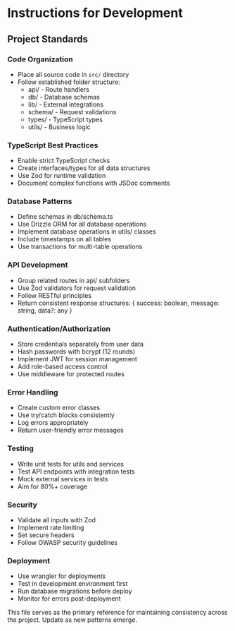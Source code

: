 # Instructions for Development

## Project Standards

### Code Organization
- Place all source code in `src/` directory
- Follow established folder structure:
  - api/ - Route handlers 
  - db/ - Database schemas
  - lib/ - External integrations
  - schema/ - Request validations
  - types/ - TypeScript types
  - utils/ - Business logic

### TypeScript Best Practices
- Enable strict TypeScript checks
- Create interfaces/types for all data structures
- Use Zod for runtime validation
- Document complex functions with JSDoc comments

### Database Patterns
- Define schemas in db/schema.ts
- Use Drizzle ORM for all database operations
- Implement database operations in utils/ classes
- Include timestamps on all tables
- Use transactions for multi-table operations

### API Development
- Group related routes in api/ subfolders
- Use Zod validators for request validation
- Follow RESTful principles
- Return consistent response structures:
  {
    success: boolean,
    message: string,
    data?: any
  }

### Authentication/Authorization
- Store credentials separately from user data
- Hash passwords with bcrypt (12 rounds)
- Implement JWT for session management
- Add role-based access control
- Use middleware for protected routes

### Error Handling
- Create custom error classes
- Use try/catch blocks consistently
- Log errors appropriately
- Return user-friendly error messages

### Testing
- Write unit tests for utils and services
- Test API endpoints with integration tests
- Mock external services in tests
- Aim for 80%+ coverage

### Security
- Validate all inputs with Zod
- Implement rate limiting
- Set secure headers
- Follow OWASP security guidelines

### Deployment
- Use wrangler for deployments
- Test in development environment first
- Run database migrations before deploy
- Monitor for errors post-deployment

This file serves as the primary reference for maintaining consistency across the project. Update as new patterns emerge.